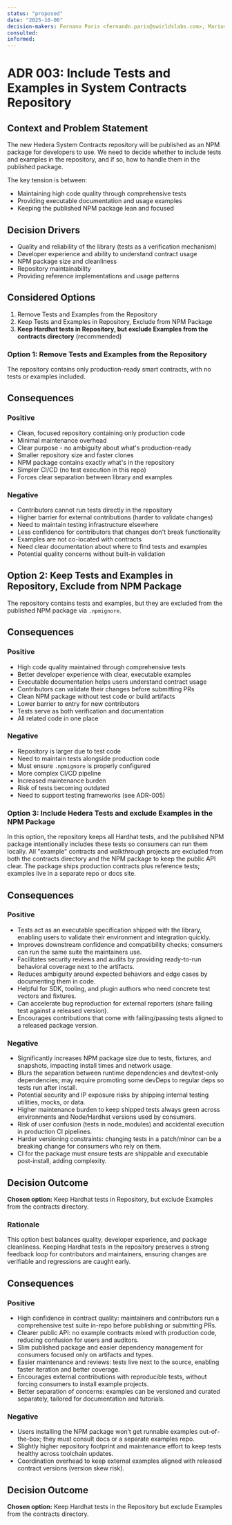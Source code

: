 ```yaml
---
status: "proposed"
date: "2025-10-06"
decision-makers: Fernano Paris <fernando.paris@swirldslabs.com>, Mariusz Jasuwienas <mariusz.jasuwienas@arianelabs.com>, Michal Walczak <michal.walczak@arianelabs.com>, Piotr Swierzy <piotr.swierzy@arianelabs.com>
consulted:
informed:
---
```


# ADR 003: Include Tests and Examples in System Contracts Repository

## Context and Problem Statement

The new Hedera System Contracts repository will be published as an NPM package for developers to use. We need to decide whether to include tests and examples in the repository, and if so, how to handle them in the published package.

The key tension is between:
- Maintaining high code quality through comprehensive tests
- Providing executable documentation and usage examples
- Keeping the published NPM package lean and focused

## Decision Drivers

- Quality and reliability of the library (tests as a verification mechanism)
- Developer experience and ability to understand contract usage
- NPM package size and cleanliness
- Repository maintainability
- Providing reference implementations and usage patterns

## Considered Options

1. Remove Tests and Examples from the Repository
2. Keep Tests and Examples in Repository, Exclude from NPM Package
3. **Keep Hardhat tests in Repository, but exclude Examples from the contracts directory** (recommended)

### Option 1: Remove Tests and Examples from the Repository

The repository contains only production-ready smart contracts, with no tests or examples included.

## Consequences

### Positive

- Clean, focused repository containing only production code
- Minimal maintenance overhead
- Clear purpose - no ambiguity about what's production-ready
- Smaller repository size and faster clones
- NPM package contains exactly what's in the repository
- Simpler CI/CD (no test execution in this repo)
- Forces clear separation between library and examples

### Negative

- Contributors cannot run tests directly in the repository
- Higher barrier for external contributions (harder to validate changes)
- Need to maintain testing infrastructure elsewhere
- Less confidence for contributors that changes don't break functionality
- Examples are not co-located with contracts
- Need clear documentation about where to find tests and examples
- Potential quality concerns without built-in validation

## Option 2: Keep Tests and Examples in Repository, Exclude from NPM Package

The repository contains tests and examples, but they are excluded from the published NPM package via `.npmignore`.

## Consequences

### Positive

- High code quality maintained through comprehensive tests
- Better developer experience with clear, executable examples
- Executable documentation helps users understand contract usage
- Contributors can validate their changes before submitting PRs
- Clean NPM package without test code or build artifacts
- Lower barrier to entry for new contributors
- Tests serve as both verification and documentation
- All related code in one place

### Negative

- Repository is larger due to test code
- Need to maintain tests alongside production code
- Must ensure `.npmignore` is properly configured
- More complex CI/CD pipeline
- Increased maintenance burden
- Risk of tests becoming outdated
- Need to support testing frameworks (see ADR-005)

### Option 3: Include Hedera Tests and exclude Examples in the NPM Package

In this option, the repository keeps all Hardhat tests, and the published NPM package intentionally includes these tests so consumers can run them locally. All "example" contracts and walkthrough projects are excluded from both the contracts directory and the NPM package to keep the public API clear. The package ships production contracts plus reference tests; examples live in a separate repo or docs site.

## Consequences

### Positive

- Tests act as an executable specification shipped with the library, enabling users to validate their environment and integration quickly.
- Improves downstream confidence and compatibility checks; consumers can run the same suite the maintainers use.
- Facilitates security reviews and audits by providing ready-to-run behavioral coverage next to the artifacts.
- Reduces ambiguity around expected behaviors and edge cases by documenting them in code.
- Helpful for SDK, tooling, and plugin authors who need concrete test vectors and fixtures.
- Can accelerate bug reproduction for external reporters (share failing test against a released version).
- Encourages contributions that come with failing/passing tests aligned to a released package version.

### Negative

- Significantly increases NPM package size due to tests, fixtures, and snapshots, impacting install times and network usage.
- Blurs the separation between runtime dependencies and dev/test-only dependencies; may require promoting some devDeps to regular deps so tests run after install.
- Potential security and IP exposure risks by shipping internal testing utilities, mocks, or data.
- Higher maintenance burden to keep shipped tests always green across environments and Node/Hardhat versions used by consumers.
- Risk of user confusion (tests in node_modules) and accidental execution in production CI pipelines.
- Harder versioning constraints: changing tests in a patch/minor can be a breaking change for consumers who rely on them.
- CI for the package must ensure tests are shippable and executable post-install, adding complexity.

## Decision Outcome

**Chosen option:** Keep Hardhat tests in Repository, but exclude Examples from the contracts directory.

### Rationale

This option best balances quality, developer experience, and package cleanliness. Keeping Hardhat tests in the repository preserves a strong feedback loop for contributors and maintainers, ensuring changes are verifiable and regressions are caught early.

## Consequences

### Positive

- High confidence in contract quality: maintainers and contributors run a comprehensive test suite in-repo before publishing or submitting PRs.
- Clearer public API: no example contracts mixed with production code, reducing confusion for users and auditors.
- Slim published package and easier dependency management for consumers focused only on artifacts and types.
- Easier maintenance and reviews: tests live next to the source, enabling faster iteration and better coverage.
- Encourages external contributions with reproducible tests, without forcing consumers to install example projects.
- Better separation of concerns: examples can be versioned and curated separately, tailored for documentation and tutorials.

### Negative

- Users installing the NPM package won’t get runnable examples out-of-the-box; they must consult docs or a separate examples repo.
- Slightly higher repository footprint and maintenance effort to keep tests healthy across toolchain updates.
- Coordination overhead to keep external examples aligned with released contract versions (version skew risk).

## Decision Outcome

**Chosen option:** Keep Hardhat tests in the Repository but exclude Examples from the contracts directory.